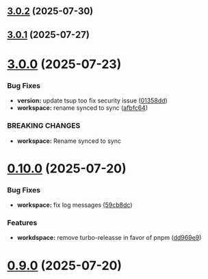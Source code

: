 ## [3.0.2](https://github.com/jucian0/turboversion/compare/v3.0.1...v3.0.2) (2025-07-30)



## [3.0.1](https://github.com/jucian0/turboversion/compare/v3.0.0...v3.0.1) (2025-07-27)



# [3.0.0](https://github.com/jucian0/turboversion/compare/v2.0.0...v3.0.0) (2025-07-23)


### Bug Fixes

* **version:** update tsup too fix security issue ([01358dd](https://github.com/jucian0/turboversion/commit/01358ddf5fbe4c11c605633a52860b5ea4f56160))
* **workspace:** rename synced to sync ([afbfc64](https://github.com/jucian0/turboversion/commit/afbfc645c10474c85541365182e0baacdacf282d))


### BREAKING CHANGES

* **workspace:** Rename synced to sync



# [0.10.0](https://github.com/jucian0/turboversion/compare/v0.9.0...v0.10.0) (2025-07-20)


### Bug Fixes

* **workspace:** fix log messages ([59cb8dc](https://github.com/jucian0/turboversion/commit/59cb8dc26ac775d86e6bd07e5155e0bb65809656))


### Features

* **workdspace:** remove turbo-releasse in favor of pnpm ([dd969e9](https://github.com/jucian0/turboversion/commit/dd969e91c73e5a49feac56d6f80661ff027b9837))



# [0.9.0](https://github.com/jucian0/turboversion/compare/v0.8.7...v0.9.0) (2025-07-20)




